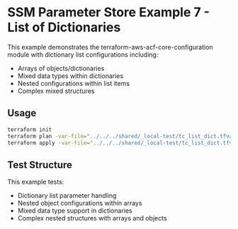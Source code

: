 # SSM Parameter Store Example 7 - List of Dictionaries

This example demonstrates the terraform-aws-acf-core-configuration module with dictionary list configurations including:
- Arrays of objects/dictionaries
- Mixed data types within dictionaries
- Nested configurations within list items
- Complex mixed structures

## Usage

```bash
terraform init
terraform plan -var-file="../../../shared/_local-test/tc_list_dict.tfvars"
terraform apply -var-file="../../../shared/_local-test/tc_list_dict.tfvars"
```

## Test Structure

This example tests:
- Dictionary list parameter handling
- Nested object configurations within arrays
- Mixed data type support in dictionaries
- Complex nested structures with arrays and objects